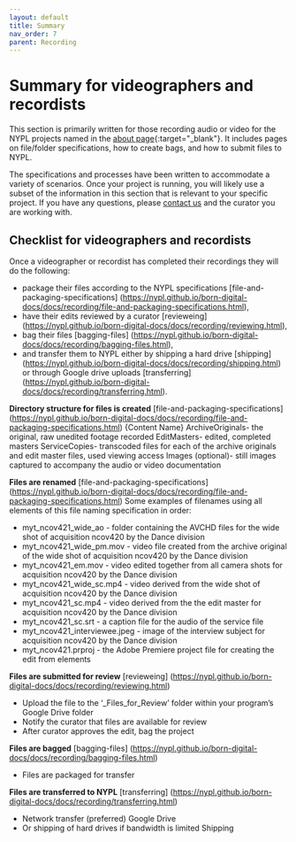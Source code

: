 ```yaml
---
layout: default
title: Summary
nav_order: 7
parent: Recording
---
```

# Summary for videographers and recordists

This section is primarily written for those recording audio or video for the NYPL projects named in the [about page](../../){:target="_blank"}. It includes pages on file/folder specifications, how to create bags, and how to submit files to NYPL.

The specifications and processes have been written to accommodate a variety of scenarios. Once your project is running, you will likely use a subset of the information in this section that is relevant to your specific project. If you have any questions, please [contact us](mailto:digitalarchives@nypl.org) and the curator you are working with.

## Checklist for videographers and recordists 
Once a videographer or recordist has completed their recordings they will do the following: 
- package their files according to the NYPL specifications [file-and-packaging-specifications] (https://nypl.github.io/born-digital-docs/docs/recording/file-and-packaging-specifications.html), 
- have their edits reviewed by a curator [revieweing] (https://nypl.github.io/born-digital-docs/docs/recording/reviewing.html), 
- bag their files [bagging-files] (https://nypl.github.io/born-digital-docs/docs/recording/bagging-files.html), 
- and transfer them to NYPL either by shipping a hard drive [shipping] (https://nypl.github.io/born-digital-docs/docs/recording/shipping.html) or through Google drive uploads [transferring] (https://nypl.github.io/born-digital-docs/docs/recording/transferring.html). 

**Directory structure for files is created** [file-and-packaging-specifications] (https://nypl.github.io/born-digital-docs/docs/recording/file-and-packaging-specifications.html)
{Content Name}
ArchiveOriginals- the original, raw unedited footage recorded
EditMasters- edited, completed masters 
ServiceCopies- transcoded files for each of the archive originals and edit master files, used viewing access
Images (optional)- still images captured to accompany the audio or video documentation

**Files are renamed** [file-and-packaging-specifications] (https://nypl.github.io/born-digital-docs/docs/recording/file-and-packaging-specifications.html)
Some examples of filenames using all elements of this file naming specification in order:

* myt_ncov421_wide_ao - folder containing the AVCHD files for the wide shot of acquisition ncov420 by the Dance division
* myt_ncov421_wide_pm.mov - video file created from the archive original of the wide shot of acquisition ncov420 by the Dance division
* myt_ncov421_em.mov - video edited together from all camera shots for acquisition ncov420 by the Dance division
* myt_ncov421_wide_sc.mp4 - video derived from the wide shot of acquisition ncov420 by the Dance division
* myt_ncov421_sc.mp4 - video derived from the the edit master for acquisition ncov420 by the Dance division
* myt_ncov421_sc.srt - a caption file for the audio of the service file
* myt_ncov421_interviewee.jpeg - image of the interview subject for acquisition ncov420 by the Dance division
* myt_ncov421.prproj - the Adobe Premiere project file for creating the edit from elements

**Files are submitted for review** [revieweing] (https://nypl.github.io/born-digital-docs/docs/recording/reviewing.html)
- Upload the file to the ‘_Files_for_Review’ folder within your program’s Google Drive folder
- Notify the curator that files are available for review
- After curator approves the edit, bag the project

**Files are bagged** [bagging-files] (https://nypl.github.io/born-digital-docs/docs/recording/bagging-files.html)
- Files are packaged for transfer

**Files are transferred to NYPL** [transferring] (https://nypl.github.io/born-digital-docs/docs/recording/transferring.html)
- Network transfer (preferred) Google Drive
- Or shipping of hard drives if bandwidth is limited Shipping
